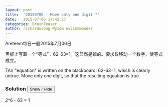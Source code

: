 ```yaml
---
layout: post
title:  "20150706 - Move only one digit *"
date:   2015-07-06 17:42:27
categories: BrainTeaser
author: richardwsong Wyzdm ev3commander
---
```

Areteem每日一题2015年7月06日
<br>

<problem>
<p>	
黑板上写着一个“等式”：62-63=1。这显然是错的。要求仅移动一个数字，使等式成立。
</P>
<p>
TAn "equation" is written on the blackboard: 62-63=1, which is clearly untrue. Move only one digit, so that the resulting equation is true.
</p>

</problem>



### Solution <button>Show / Hide</button>


<solution>

2^6 - 63 = 1

</solution>
